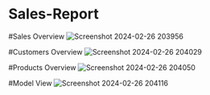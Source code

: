 # Sales-Report

#Sales Overview
![Screenshot 2024-02-26 203956](https://github.com/Etiram-Hasratov/Sales-Report/assets/115147838/8ae3777f-51f1-4b9b-bb35-66000c0c70cc)

#Customers Overview
![Screenshot 2024-02-26 204029](https://github.com/Etiram-Hasratov/Sales-Report/assets/115147838/c33cd487-d881-4563-ba71-f9e2ad372a1e)

#Products Overview
![Screenshot 2024-02-26 204050](https://github.com/Etiram-Hasratov/Sales-Report/assets/115147838/2d72b286-b156-482a-b398-f09bdaa4fc48)

#Model View
![Screenshot 2024-02-26 204116](https://github.com/Etiram-Hasratov/Sales-Report/assets/115147838/1f921bd5-b1eb-49e1-a262-d78e4da27447)

